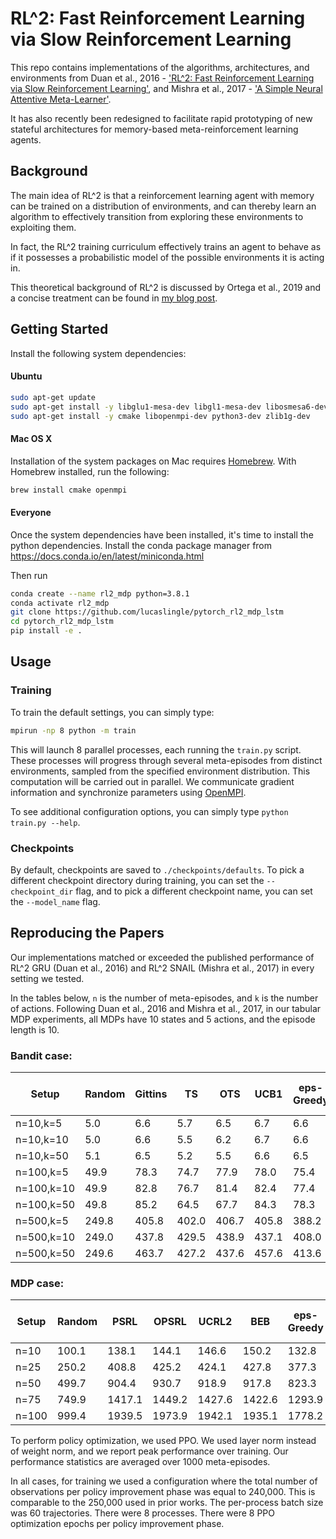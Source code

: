 # RL^2: Fast Reinforcement Learning via Slow Reinforcement Learning

This repo contains implementations of the algorithms, architectures, and environments from Duan et al., 2016 - ['RL^2: Fast Reinforcement Learning via Slow Reinforcement Learning'](https://arxiv.org/pdf/1611.02779.pdf), and Mishra et al., 2017 - ['A Simple Neural Attentive Meta-Learner'](https://arxiv.org/pdf/1707.03141.pdf).

It has also recently been redesigned to facilitate rapid prototyping of new stateful architectures for memory-based meta-reinforcement learning agents.   

## Background

The main idea of RL^2 is that a reinforcement learning agent with memory can be trained on a distribution of environments, 
and can thereby learn an algorithm to effectively transition from exploring these environments to exploiting them.

In fact, the RL^2 training curriculum effectively trains an agent to behave as if it possesses a probabilistic model of the possible environments it is acting in. 

This theoretical background of RL^2 is discussed by Ortega et al., 2019 and a concise treatment can be found in [my blog post](https://lucaslingle.wordpress.com/2021/10/07/on-memory-based-meta-reinforcement-learning/).   

## Getting Started

Install the following system dependencies:
#### Ubuntu     
```bash
sudo apt-get update
sudo apt-get install -y libglu1-mesa-dev libgl1-mesa-dev libosmesa6-dev xvfb ffmpeg curl patchelf libglfw3 libglfw3-dev cmake zlib1g zlib1g-dev swig
sudo apt-get install -y cmake libopenmpi-dev python3-dev zlib1g-dev
```

#### Mac OS X
Installation of the system packages on Mac requires [Homebrew](https://brew.sh). With Homebrew installed, run the following:
```bash
brew install cmake openmpi
```

#### Everyone
Once the system dependencies have been installed, it's time to install the python dependencies. 
Install the conda package manager from https://docs.conda.io/en/latest/miniconda.html

Then run
```bash
conda create --name rl2_mdp python=3.8.1
conda activate rl2_mdp
git clone https://github.com/lucaslingle/pytorch_rl2_mdp_lstm
cd pytorch_rl2_mdp_lstm
pip install -e .
```

## Usage

### Training
To train the default settings, you can simply type:
```bash
mpirun -np 8 python -m train
```

This will launch 8 parallel processes, each running the ```train.py``` script. These processes will progress through several meta-episodes from distinct environments, sampled from the specified environment distribution. This computation will be carried out in parallel. We communicate gradient information and synchronize parameters using [OpenMPI](https://www.open-mpi.org/).

To see additional configuration options, you can simply type ```python train.py --help```.

### Checkpoints
By default, checkpoints are saved to ```./checkpoints/defaults```. To pick a different checkpoint directory during training, 
you can set the ```--checkpoint_dir``` flag, and to pick a different checkpoint name, you can set the 
```--model_name``` flag.

## Reproducing the Papers

Our implementations matched or exceeded the published performance of RL^2 GRU (Duan et al., 2016) and RL^2 SNAIL (Mishra et al., 2017) in every setting we tested.

In the tables below, ```n``` is the number of meta-episodes, and ```k``` is the number of actions. 
Following Duan et al., 2016 and Mishra et al., 2017, in our tabular MDP experiments, all MDPs have 10 states and 5 actions, and the episode length is 10.  

### Bandit case:

| Setup      | Random | Gittins |    TS |   OTS |  UCB1 | eps-Greedy | Greedy | RL^2 GRU (paper) | RL^2 GRU (ours) | RL^2 SNAIL (paper) | RL^2 SNAIL (ours)  |
| ---------- | ------ | ------- | ----- | ----- | ----- | ---------- | ------ | ---------------- | --------------- | ------------------ | ------------------ |
|  n=10,k=5  |    5.0 |     6.6 |   5.7 |   6.5 |   6.7 |        6.6 |    6.6 |              6.7 |            6.7  |                6.6 |                6.8 |
|  n=10,k=10 |    5.0 |     6.6 |   5.5 |   6.2 |   6.7 |        6.6 |    6.6 |              6.7 |                 |                6.7 |                    | 
|  n=10,k=50 |    5.1 |     6.5 |   5.2 |   5.5 |   6.6 |        6.5 |    6.5 |              6.8 |                 |                6.7 |                    | 
| n=100,k=5  |   49.9 |    78.3 |  74.7 |  77.9 |  78.0 |       75.4 |   74.8 |             78.7 |            78.7 |               79.1 |                    |
| n=100,k=10 |   49.9 |    82.8 |  76.7 |  81.4 |  82.4 |       77.4 |   77.1 |             83.5 |                 |               83.5 |                    |
| n=100,k=50 |   49.8 |    85.2 |  64.5 |  67.7 |  84.3 |       78.3 |   78.0 |             84.9 |                 |               85.1 |                    |
| n=500,k=5  |  249.8 |   405.8 | 402.0 | 406.7 | 405.8 |      388.2 |  380.6 |            401.6 |                 |              408.1 |                    |
| n=500,k=10 |  249.0 |   437.8 | 429.5 | 438.9 | 437.1 |      408.0 |  395.0 |            432.5 |                 |              432.4 |                    |
| n=500,k=50 |  249.6 |   463.7 | 427.2 | 437.6 | 457.6 |      413.6 |  402.8 |            438.9 |                 |              442.6 |                    |

### MDP case:

| Setup      | Random |   PSRL |  OPSRL |  UCRL2 |    BEB | eps-Greedy | Greedy | RL^2 GRU (paper) | RL^2 GRU (ours) | RL^2 SNAIL (paper) | RL^2 SNAIL (ours)  |
| ---------- | ------ | ------ | ------ | ------ | ------ | ---------- | ------ | ---------------- | --------------- | ------------------ | ------------------ |
| n=10       |  100.1 |  138.1 |  144.1 |  146.6 |  150.2 |      132.8 |  134.8 |            156.2 |           157.3 |              159.1 |                    |
| n=25       |  250.2 |  408.8 |  425.2 |  424.1 |  427.8 |      377.3 |  368.8 |            445.7 |                 |              447.2 |                    |
| n=50       |  499.7 |  904.4 |  930.7 |  918.9 |  917.8 |      823.3 |  769.3 |            936.1 |                 |              942.3 |                    |
| n=75       |  749.9 | 1417.1 | 1449.2 | 1427.6 | 1422.6 |     1293.9 | 1172.9 |           1428.8 |                 |             1447.5 |                    |
| n=100      |  999.4 | 1939.5 | 1973.9 | 1942.1 | 1935.1 |     1778.2 | 1578.5 |           1913.7 |                 |             1953.1 |                    |

To perform policy optimization, we used PPO. We used layer norm instead of weight norm, and we report peak performance over training. Our performance statistics are averaged over 1000 meta-episodes.

In all cases, for training we used a configuration where the total number of observations per policy improvement phase was equal to 240,000. This is comparable to the 250,000 used in prior works.
The per-process batch size was 60 trajectories. There were 8 processes. There were 8 PPO optimization epochs per policy improvement phase. 
